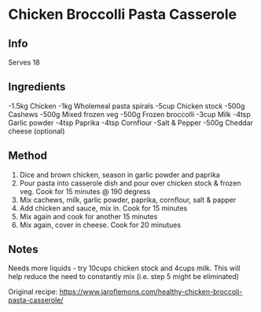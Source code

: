 # Chicken Broccolli Pasta Casserole

## Info

Serves 18

## Ingredients

-1.5kg Chicken
-1kg Wholemeal pasta spirals
-5cup Chicken stock
-500g Cashews
-500g Mixed frozen veg
-500g Frozen broccolli
-3cup Milk
-4tsp Garlic powder
-4tsp Paprika
-4tsp Cornflour
-Salt & Pepper
-500g Cheddar cheese (optional)

## Method

1. Dice and brown chicken, season in garlic powder and paprika
2. Pour pasta into casserole dish and pour over chicken stock & frozen veg. Cook for 15 minutes @ 190 degress
3. Mix cachews, milk, garlic powder, paprika, cornflour, salt & papper
4. Add chicken and sauce, mix in. Cook for 15 minutes
5. Mix again and cook for another 15 minutes
6. Mix again, cover in cheese. Cook for 20 minutues

## Notes

Needs more liquids - try 10cups chicken stock and 4cups milk. This will help reduce the need to constantly mix (i.e. step 5 might be eliminated)

Original recipe: https://www.jaroflemons.com/healthy-chicken-broccoli-pasta-casserole/